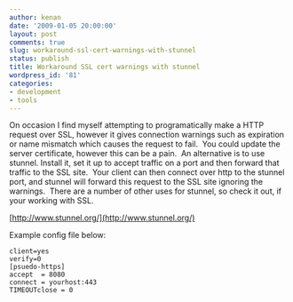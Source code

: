 ```yaml
---
author: kenan
date: '2009-01-05 20:00:00'
layout: post
comments: true
slug: workaround-ssl-cert-warnings-with-stunnel
status: publish
title: Workaround SSL cert warnings with stunnel
wordpress_id: '81'
categories:
- development
- tools
---
```


On occasion I find myself attempting to programatically make a HTTP request
over SSL, however it gives connection warnings such as expiration or name
mismatch which causes the request to fail.  You could update the server
certificate, however this can be a pain.  An alternative is to use stunnel.
Install it, set it up to accept traffic on a port and then forward that
traffic to the SSL site.  Your client can then connect over http to the
stunnel port, and stunnel will forward this request to the SSL site ignoring
the warnings.  There are a number of other uses for stunnel, so check it out,
if your working with SSL.

[http://www.stunnel.org/](http://www.stunnel.org/)

Example config file below:

    
    client=yes
    verify=0
    [psuedo-https]
    accept  = 8080
    connect = yourhost:443
    TIMEOUTclose = 0

